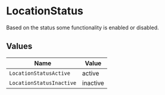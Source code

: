 # LocationStatus

Based on the status some functionality is enabled or disabled.


## Values

| Name                     | Value                    |
| ------------------------ | ------------------------ |
| `LocationStatusActive`   | active                   |
| `LocationStatusInactive` | inactive                 |